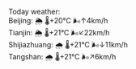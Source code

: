Today weather:  
Beijing: 🌦   🌡️+20°C 🌬️↑4km/h  
Tianjin: 🌦   🌡️+21°C 🌬️↙22km/h  
Shijiazhuang: 🌧   🌡️+21°C 🌬️↓11km/h  
Tangshan: 🌧   🌡️+21°C 🌬️↗6km/h  
